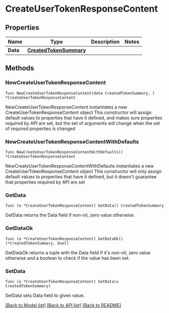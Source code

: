 # CreateUserTokenResponseContent

## Properties

Name | Type | Description | Notes
------------ | ------------- | ------------- | -------------
**Data** | [**CreatedTokenSummary**](CreatedTokenSummary.md) |  | 

## Methods

### NewCreateUserTokenResponseContent

`func NewCreateUserTokenResponseContent(data CreatedTokenSummary, ) *CreateUserTokenResponseContent`

NewCreateUserTokenResponseContent instantiates a new CreateUserTokenResponseContent object
This constructor will assign default values to properties that have it defined,
and makes sure properties required by API are set, but the set of arguments
will change when the set of required properties is changed

### NewCreateUserTokenResponseContentWithDefaults

`func NewCreateUserTokenResponseContentWithDefaults() *CreateUserTokenResponseContent`

NewCreateUserTokenResponseContentWithDefaults instantiates a new CreateUserTokenResponseContent object
This constructor will only assign default values to properties that have it defined,
but it doesn't guarantee that properties required by API are set

### GetData

`func (o *CreateUserTokenResponseContent) GetData() CreatedTokenSummary`

GetData returns the Data field if non-nil, zero value otherwise.

### GetDataOk

`func (o *CreateUserTokenResponseContent) GetDataOk() (*CreatedTokenSummary, bool)`

GetDataOk returns a tuple with the Data field if it's non-nil, zero value otherwise
and a boolean to check if the value has been set.

### SetData

`func (o *CreateUserTokenResponseContent) SetData(v CreatedTokenSummary)`

SetData sets Data field to given value.



[[Back to Model list]](../README.md#documentation-for-models) [[Back to API list]](../README.md#documentation-for-api-endpoints) [[Back to README]](../README.md)


